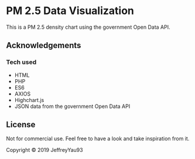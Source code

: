 # PM 2.5 Data Visualization

This is a PM 2.5 density chart using the government Open Data API.

## Acknowledgements

### Tech used

- HTML
- PHP
- ES6
- AXIOS
- Highchart.js
- JSON data from the government Open Data API

## License

Not for commercial use. Feel free to have a look and take inspiration from it.

Copyright &copy; 2019 JeffreyYau93
